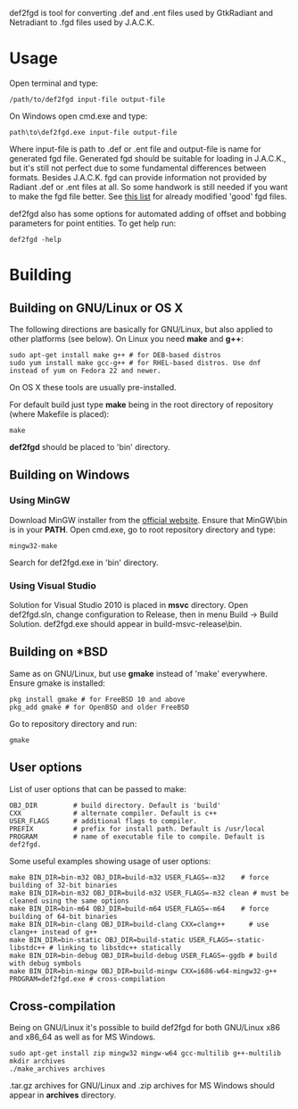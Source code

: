 def2fgd is tool for converting .def and .ent files used by GtkRadiant and Netradiant to .fgd files used by J.A.C.K.

# Usage

Open terminal and type:

    /path/to/def2fgd input-file output-file

On Windows open cmd.exe and type:

    path\to\def2fgd.exe input-file output-file

Where input-file is path to .def or .ent file and output-file is name for generated fgd file. 
Generated fgd should be suitable for loading in J.A.C.K., but it's still not perfect due to some fundamental differences between formats. Besides J.A.C.K. fgd can provide information not provided by Radiant .def or .ent files at all. So some handwork is still needed if you want to make the fgd file better. See [this list](https://bitbucket.org/FreeSlave/def2fgd/wiki/Refined%20fgd%20files) for already modified 'good' fgd files.

def2fgd also has some options for automated adding of offset and bobbing parameters for point entities. To get help run:

    def2fgd -help

# Building

## Building on GNU/Linux or OS X

The following directions are basically for GNU/Linux, but also applied to other platforms (see below).
On Linux you need **make** and **g++**:

    sudo apt-get install make g++ # for DEB-based distros
    sudo yum install make gcc-g++ # for RHEL-based distros. Use dnf instead of yum on Fedora 22 and newer.

On OS X these tools are usually pre-installed.

For default build just type **make** being in the root directory of repository (where Makefile is placed):

    make

**def2fgd** should be placed to 'bin' directory.

## Building on Windows

### Using MinGW

Download MinGW installer from the [official website](http://www.mingw.org/). Ensure that MinGW\bin is in your **PATH**. Open cmd.exe, go to root repository directory and type:

    mingw32-make

Search for def2fgd.exe in 'bin' directory.

### Using Visual Studio

Solution for Visual Studio 2010 is placed in **msvc** directory. Open def2fgd.sln, change configuration to Release, then in menu Build -> Build Solution. def2fgd.exe should appear in build-msvc-release\bin.

## Building on *BSD

Same as on GNU/Linux, but use **gmake** instead of 'make' everywhere. Ensure gmake is installed:

    pkg install gmake # for FreeBSD 10 and above
    pkg_add gmake # for OpenBSD and older FreeBSD

Go to repository directory and run:

    gmake

## User options

List of user options that can be passed to make:

    OBJ_DIR         # build directory. Default is 'build'
    CXX             # alternate compiler. Default is c++
    USER_FLAGS      # additional flags to compiler.
    PREFIX          # prefix for install path. Default is /usr/local
    PROGRAM         # name of executable file to compile. Default is def2fgd.

Some useful examples showing usage of user options:

    make BIN_DIR=bin-m32 OBJ_DIR=build-m32 USER_FLAGS=-m32    # force building of 32-bit binaries
    make BIN_DIR=bin-m32 OBJ_DIR=build-m32 USER_FLAGS=-m32 clean # must be cleaned using the same options
    make BIN_DIR=bin-m64 OBJ_DIR=build-m64 USER_FLAGS=-m64    # force building of 64-bit binaries
    make BIN_DIR=bin-clang OBJ_DIR=build-clang CXX=clang++      # use clang++ instead of g++
    make BIN_DIR=bin-static OBJ_DIR=build-static USER_FLAGS=-static-libstdc++ # linking to libstdc++ statically
    make BIN_DIR=bin-debug OBJ_DIR=build-debug USER_FLAGS=-ggdb # build with debug symbols
    make BIN_DIR=bin-mingw OBJ_DIR=build-mingw CXX=i686-w64-mingw32-g++ PROGRAM=def2fgd.exe # cross-compilation

## Cross-compilation

Being on GNU/Linux it's possible to build def2fgd for both GNU/Linux x86 and x86_64 as well as for MS Windows.

    sudo apt-get install zip mingw32 mingw-w64 gcc-multilib g++-multilib
    mkdir archives
    ./make_archives archives

.tar.gz archives for GNU/Linux and .zip archives for MS Windows should appear in **archives** directory.
